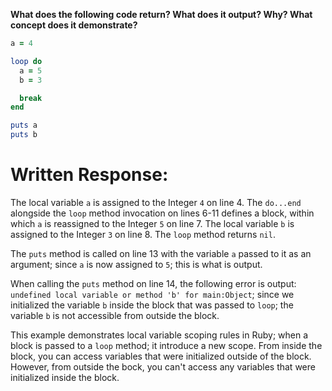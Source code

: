 **What does the following code return? What does it output? Why? What concept does it demonstrate?**

```ruby
a = 4

loop do
  a = 5
  b = 3

  break
end

puts a
puts b
```

# Written Response:

The local variable `a` is assigned to the Integer `4` on line 4. The `do...end` alongside the `loop` method invocation on lines 6-11 defines a block, within which `a` is reassigned to the Integer `5` on line 7. The local variable `b` is assigned to the Integer `3` on line 8. The `loop` method returns `nil`.

The `puts` method is called on line 13 with the variable `a` passed to it as an argument; since `a` is now assigned to `5`; this is what is output.

When calling the `puts` method on line 14, the following error is output: `undefined local variable or method 'b' for main:Object`; since we initialized the variable `b` inside the block that was passed to `loop`; the variable `b` is not accessible from outside the block.

This example demonstrates local variable scoping rules in Ruby; when a block is passed to a `loop` method; it introduce a new scope. From inside the block, you can access variables that were initialized outside of the block. However, from outside the bock, you can't access any variables that were initialized inside the block.



